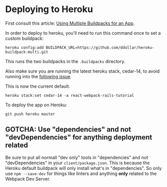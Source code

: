 # Deploying to Heroku

First consult this article: [Using Multiple Buildpacks for an App](https://devcenter.heroku.com/articles/using-multiple-buildpacks-for-an-app).

In order to deploy to heroku, you'll need to run this command once to set a custom
buildpack:

```
heroku config:add BUILDPACK_URL=https://github.com/ddollar/heroku-buildpack-multi.git
```

This runs the two buildpacks in the `.buildpacks` directory.

Also make sure you are running the latest heroku stack, cedar-14, to avoid running
into the [following issue](https://github.com/sass/node-sass/issues/467#issuecomment-61729195).

This is now the current default.

```
heroku stack:set cedar-14 -a react-webpack-rails-tutorial
```

To deploy the app on Heroku:
```
git push heroku master
```


## GOTCHA: Use "dependencies" and not "devDependencies" for anything deployment related

Be sure to put all normall "dev only" tools in "dependencies" and not "devDependencies" in your `client/package.json`. This is because the Heroku default buildpack will only install what's in "dependencies". So only use `npm --save-dev` for things like linters and anything **only** related to the Webpack Dev Server.

